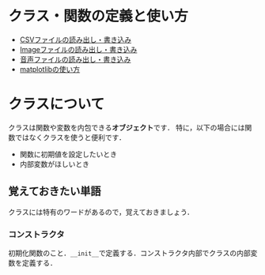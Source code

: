 # クラス・関数の定義と使い方

- [CSVファイルの読み出し・書き込み](#CSVファイルの読み書き)
- [Imageファイルの読み出し・書き込み](#画像ファイルの読み書きと表示)
- [音声ファイルの読み出し・書き込み](#音声ファイルの読み書き)
- [matplotlibの使い方](#matplotlibの使い方)

# クラスについて

クラスは関数や変数を内包できる**オブジェクト**です．
特に，以下の場合には関数ではなくクラスを使うと便利です．
 - 関数に初期値を設定したいとき
 - 内部変数がほしいとき

## 覚えておきたい単語

クラスには特有のワードがあるので，覚えておきましょう．

### コンストラクタ

初期化関数のこと．`__init__`で定義する．コンストラクタ内部でクラスの内部変数を定義する．

###

